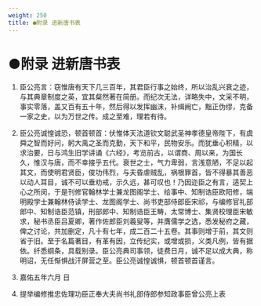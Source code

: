 ```yaml
---
weight: 250
title: ●附录 进新唐书表
---
```


# ●附录 进新唐书表

1. <span id="●附录_进新唐书表-1"></span>
臣公亮言：窃惟唐有天下几三百年，其君臣行事之始终，所以治乱兴衰之迹，与其典章制度之英，宜其粲然著在简册。而纪次无法，详略失中，文采不明，事实零落，盖又百有五十年，然后得以发挥幽沫，补缉阙亡，黜正伪缪，克备一家之史，以为万世之传。成之至难，理若有待。

2. <span id="●附录_进新唐书表-2"></span>
臣公亮诚惶诚恐，顿首顿首：伏惟体天法道钦文聪武圣神孝德皇帝陛下，有虞舜之智而好问，躬大禹之圣而克勤，天下和平，民物安乐。而犹垂心积精，以求治要，日与鸿生旧学讲诵《六经》，考览前古，以谓商、周以来，为国长久，惟汉与唐，而不幸接乎五代。衰世之士，气力卑弱，言浅意陋，不足以起其文，而使明君贤臣，俊功伟烈，与夫昏虐贼乱，祸根罪首，皆不得暴其善恶以动人耳目，诚不可以垂劝戒，示久远，甚可叹也！乃因迩臣之有言，适契上心之所闵，于是刊修官翰林学士兼龙图阁学士、给事中、知制诰臣欧阳修，端明殿学士兼翰林侍读学士、龙图阁学士、尚书吏部侍郎臣宋祁，与编修官礼部郎中、知制诰臣范镇，刑部郎中、知制诰臣王畴，太常博士、集贤校理臣宋敏求，秘书丞臣吕夏卿，著作佐郎臣刘羲叟等，并膺儒学之选，悉发秘府之藏，俾之讨论，共加删定，凡十有七年，成二百二十五卷。其事则增于前，其文则省于旧。至于名篇著目，有革有因，立传纪实，或增或损，义类凡例，皆有据依。纤悉纲条，具载别录。臣公亮典司事领，徒费日月，诚不足以成大典，称明诏，无任惭惧战汗屏营之至。臣公亮诚惶诚惧，顿首顿首谨言。

3. <span id="●附录_进新唐书表-3"></span>
嘉佑五年六月 日

4. <span id="●附录_进新唐书表-4"></span>
提举编修推忠佐理功臣正奉大夫尚书礼部侍郎参知政事臣曾公亮上表
